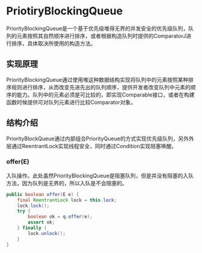 # PriotiryBlockingQueue

PriorityBlockingQueue是一个基于优先级堆得无界的并发安全的优先级队列，队列的元素按照其自然顺序进行排序，或者根据构造队列时提供的ComparatorJ进行排序，具体取决所使用的构造方法。

## 实现原理

PriorityBlockingQueue通过使用堆这种数据结构实现将队列中的元素按照某种排序规则进行排序，从而改变先进先出的队列顺序，提供开发者改变队列中元素的顺序的能力。队列中的元素必须是可比较的，即实现Comparable接口，或者在构建函数时候提供可对队列元素进行比较Comparator对象。

## 结构介绍

PriorityBlockQueue通过内部组合PriorityQueue的方式实现优先级队列，另外外层通过ReentrantLock实现线程安全，同时通过Condition实现阻塞唤醒。

### offer(E)

入队操作。此处虽然PriorityBlockingQueue是阻塞队列，但是并没有阻塞的入队方法，因为队列是无界的，所以入队是不会阻塞的。

```java
public boolean offer(E e) {
    final ReentrantLock lock = this.lock;
    lock.lock();
    try {
        boolean ok = q.offer(e);
        assert ok;
    } finally {
        lock.unlock();
    }
}
```
